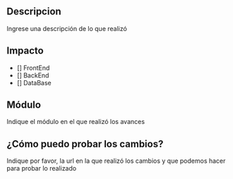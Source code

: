 ## Descripcion
Ingrese una descripción de lo que realizó


## Impacto
 - [] FrontEnd
 - [] BackEnd
 - [] DataBase


## Módulo
Indique el módulo en el que realizó los avances


## ¿Cómo puedo probar los cambios?
Indique por favor, la url en la que realizó los cambios y que podemos hacer para probar lo realizado

